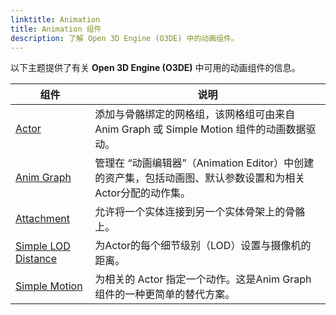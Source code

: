 ```yaml
---
linktitle: Animation
title: Animation 组件
description: 了解 Open 3D Engine (O3DE) 中的动画组件。
---
```


以下主题提供了有关 **Open 3D Engine (O3DE)** 中可用的动画组件的信息。

| 组件 | 说明 |
| - | - |
| [Actor](actor) | 添加与骨骼绑定的网格组，该网格组可由来自 Anim Graph 或 Simple Motion 组件的动画数据驱动。 |
| [Anim Graph](animgraph) | 管理在 “动画编辑器”（Animation Editor）中创建的资产集，包括动画图、默认参数设置和为相关Actor分配的动作集。 |
| [Attachment](attachment) | 允许将一个实体连接到另一个实体骨架上的骨骼上。 |
| [Simple LOD Distance](simple-lod-distance) | 为Actor的每个细节级别（LOD）设置与摄像机的距离。 |
| [Simple Motion](simple-motion) | 为相关的 Actor 指定一个动作。这是Anim Graph组件的一种更简单的替代方案。 |
